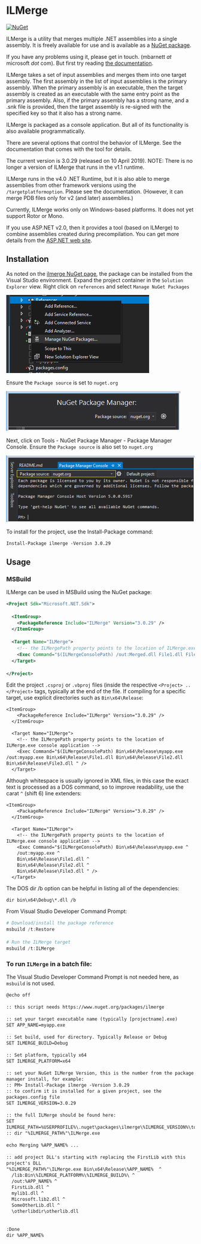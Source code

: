 # ILMerge

[![NuGet](https://img.shields.io/nuget/v/ILMerge.svg?style=flat-square&label=nuget)](https://www.nuget.org/packages/ILMerge/)

ILMerge is a utility that merges multiple .NET assemblies into a single assembly.
It is freely available for use and is available as a [NuGet package](https://www.nuget.org/packages/ilmerge).

If you have any problems using it, please get in touch. (mbarnett _at_ microsoft _dot_ com).
But first try reading [the documentation](ilmerge-manual.md).

ILMerge takes a set of input assemblies and merges them into one target assembly.
The first assembly in the list of input assemblies is the primary assembly.
When the primary assembly is an executable,
then the target assembly is created as an executable with the same entry point as the primary assembly.
Also, if the primary assembly has a strong name, and a .snk file is provided,
then the target assembly is re-signed with the specified key so that it also has a strong name.

ILMerge is packaged as a console application.
But all of its functionality is also available programmatically.

There are several options that control the behavior of ILMerge.
See the documentation that comes with the tool for details.

The current version is 3.0.29 (released on 10 April 2019).
NOTE: There is no longer a version of ILMerge that runs in the v1.1 runtime.

ILMerge runs in the v4.0 .NET Runtime,
but it is also able to merge assemblies from other framework versions using the `/targetplatformoption`.
Please see the documentation.
(However, it can merge PDB files only for v2 (and later) assemblies.)

Currently, ILMerge works only on Windows-based platforms. It does not yet support Rotor or Mono.

If you use ASP.NET v2.0, then it provides a tool (based on ILMerge) to combine assemblies created during precompilation.
You can get more details from the [ASP.NET web site](http://msdn.microsoft.com/en-us/library/bb397866.aspx).

## Installation

As noted on the [ilmerge NuGet page](https://www.nuget.org/packages/ilmerge), the package can be installed from the Visual Studio environment. Expand the project container in the `Solution Explorer` view. Right click on `references` and select `Manage NuGet Packages`

![NuGet References Setting](images/NuGet_references_setting.png)

Ensure the `Package source` is set to `nuget.org`

![NuGet Package source](images/NuGet_Package_source.png)

Next, click on Tools - NuGet Package Manager - Package Manager Console. Ensure the `Package source` is also set to `nuget.org` 

![NuGet Pakage Manager Console source.PNG](images/NuGet_Package_Manager_Console_source.png)

To install for the project, use the Install-Package command:

```
Install-Package ilmerge -Version 3.0.29
```

## Usage

### MSBuild

ILMerge can be used in MSBuild using the NuGet package:

```xml
<Project Sdk="Microsoft.NET.Sdk">

  <ItemGroup>
    <PackageReference Include="ILMerge" Version="3.0.29" />
  </ItemGroup>

  <Target Name="ILMerge">
    <!-- the ILMergePath property points to the location of ILMerge.exe console application -->
    <Exec Command="$(ILMergeConsolePath) /out:Merged.dll File1.dll File2.dll" />
  </Target>

</Project>
```

Edit the project `.csproj` or `.vbproj` files (inside the respective `<Project> .. </Project>` tags, typically at the end of the file. If compiling for a specific target, use explicit directories such as `Bin\x64\Release`:


```
<ItemGroup>
    <PackageReference Include="ILMerge" Version="3.0.29" />
  </ItemGroup>

  <Target Name="ILMerge">
    <!-- the ILMergePath property points to the location of ILMerge.exe console application -->
    <Exec Command="$(ILMergeConsolePath) Bin\x64\Release\myapp.exe  /out:myapp.exe Bin\x64\Release\File1.dll Bin\x64\Release\File2.dll Bin\x64\Release\File3.dll " />
  </Target>
```
Although whitespace is usually ignored in XML files, in this case the exact text is processed as a DOS command, so to improve readability, use the carat `^` (shift 6) line extenders:

```
<ItemGroup>
    <PackageReference Include="ILMerge" Version="3.0.29" />
  </ItemGroup>

  <Target Name="ILMerge">
    <!-- the ILMergePath property points to the location of ILMerge.exe console application -->
    <Exec Command="$(ILMergeConsolePath) Bin\x64\Release\myapp.exe ^
    /out:myapp.exe ^
    Bin\x64\Release\File1.dll ^
    Bin\x64\Release\File2.dll ^ 
    Bin\x64\Release\File3.dll " />
  </Target>
```

The DOS dir /b option can be helpful in listing all of the dependencies:
```
dir bin\x64\Debug\*.dll /b
```

From Visual Studio Developer Command Prompt:
```ps1
# Download/install the package reference
msbuild /t:Restore

# Run the ILMerge target
msbuild /t:ILMerge
```

### To run `ILMerge` in a batch file:

The Visual Studio Developer Command Prompt is not needed here, as `msbuild` is not used.

```
@echo off

:: this script needs https://www.nuget.org/packages/ilmerge

:: set your target executable name (typically [projectname].exe)
SET APP_NAME=myapp.exe

:: Set build, used for directory. Typically Release or Debug
SET ILMERGE_BUILD=Debug

:: Set platform, typically x64
SET ILMERGE_PLATFORM=x64

:: set your NuGet ILMerge Version, this is the number from the package manager install, for example:
:: PM> Install-Package ilmerge -Version 3.0.29
:: to confirm it is installed for a given project, see the packages.config file
SET ILMERGE_VERSION=3.0.29

:: the full ILMerge should be found here:
SET ILMERGE_PATH=%USERPROFILE%\.nuget\packages\ilmerge\%ILMERGE_VERSION%\tools\net452
:: dir "%ILMERGE_PATH%"\ILMerge.exe

echo Merging %APP_NAME% ...

:: add project DLL's starting with replacing the FirstLib with this project's DLL
"%ILMERGE_PATH%"\ILMerge.exe Bin\x64\Release\%APP_NAME%  ^
  /lib:Bin\%ILMERGE_PLATFORM%\%ILMERGE_BUILD%\ ^
  /out:%APP_NAME% ^
  FirstLib.dll ^
  mylib1.dll ^
  Microsoft.lib2.dll ^
  SomeOtherLib.dll ^
  \otherlibdir\otherlib.dll 


:Done
dir %APP_NAME%
```


